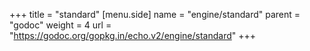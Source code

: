 +++
title = "standard"
[menu.side]
  name = "engine/standard"
  parent = "godoc"
  weight = 4
  url = "https://godoc.org/gopkg.in/echo.v2/engine/standard"
+++
